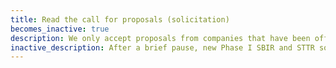 ```yaml
---
title: Read the call for proposals (solicitation)
becomes_inactive: true
description: We only accept proposals from companies that have been officially invited to submit (via the Project Pitch process). You can check out our current [{{ site.data.solicitations['SBIR'].title }}]({{ site.data.solicitations['SBIR'].url }}){:target="_blank"} or [{{ site.data.solicitations['STTR'].title }}]({{ site.data.solicitations['STTR'].url }}){:target="_blank"} to get a sense of NSF’s objectives.
inactive_description: After a brief pause, new Phase I SBIR and STTR solicitations are expected in the weeks following the Dec. 3 closing date. You can check out our last [{{ site.data.solicitations['SBIR'].title }}]({{ site.data.solicitations['SBIR'].url }}){:target="_blank"} or [{{ site.data.solicitations['STTR'].title }}]({{ site.data.solicitations['STTR'].url }}){:target="_blank"} to get a sense of NSF's objectives.
---
```

